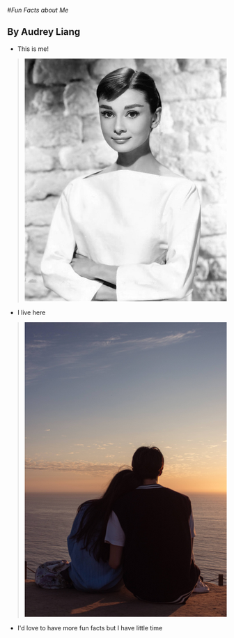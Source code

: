 #*Fun Facts about Me*
## By Audrey Liang
* This is me!
>![Image](./testAudrey.jpg)
* I live here
>![Image](./IMG_2519.jpg)
* I'd love to have more fun facts but I have little time